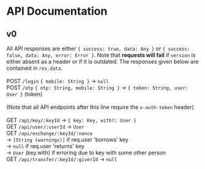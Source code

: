 # API Documentation


## v0

All API responses are either `{ success: true, data: Any }` or `{ success: false, data: Any, error: Error }`. Note that **requests will fail** if `version` is either absent as a header or if it is outdated. The responses given below are contained in `res.data`.<br/>
<br/>
POST `/login` `{ mobile: String }` -> `null`<br/>
POST `/otp` `{ otp: String, mobile: String }` -> `{ token: String, user: User }` (token)<br/>
<br/>
(Note that all API endpoints after this line require the `x-auth-token` header)<br/>
<br/>
GET `/api/key/:keyId` -> `{ key: Key, with?: User }`<br/>
GET `/api/user/:userId` -> `User`<br/>
GET `/api/exchange/:keyId/:nonce`<br/>
	-> `[String (warnings)]` if req.user 'borrows' key<br/>
	-> `null` if req.user 'returns' key<br/>
	-> `User` (key.with) if erroring due to key with some other person<br/>
GET `/api/transfer/:keyId/:giverId` -> `null`
